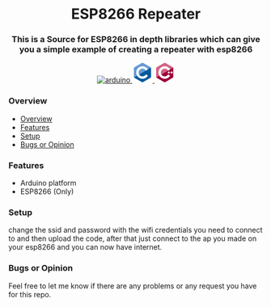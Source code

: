 <h1 align="center">ESP8266 Repeater</h1>
<h3 align="center">This is a Source for ESP8266 in depth libraries which can give you a simple example of creating a repeater with esp8266</h3>
<p align="center">
<a href="https://www.arduino.cc/" target="_blank"> <img src="https://cdn.worldvectorlogo.com/logos/arduino-1.svg" alt="arduino" width="40" height="40"/> </a> <a href="https://www.cprogramming.com/" target="_blank"> <img src="https://raw.githubusercontent.com/devicons/devicon/master/icons/c/c-original.svg" alt="c" width="40" height="40"/> </a> <a href="https://www.w3schools.com/cpp/" target="_blank"> <img src="https://raw.githubusercontent.com/devicons/devicon/master/icons/cplusplus/cplusplus-original.svg" alt="cplusplus" width="40" height="40"/> </a> 

### Overview
- [Overview](#overview)
- [Features](#features)
- [Setup](#setup)
- [Bugs or Opinion](#bugs-or-opinion)



### Features
- Arduino platform
- ESP8266 (Only)


### Setup
change the ssid and password with the wifi credentials you need to connect to and then upload the code, after that just connect to the ap you made on your esp8266 and you can now have internet.



### Bugs or Opinion
Feel free to let me know if there are any problems or any request you have for this repo.
